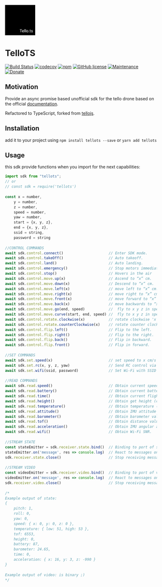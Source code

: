 <img width="100px" height="100px" src="./icon.svg" />

# TelloTS
[![Build Status](https://travis-ci.org/kanekotic/tellojs.svg?branch=master)](https://travis-ci.org/kanekotic/tellojs)
[![codecov](https://codecov.io/gh/kanekotic/tellojs/branch/master/graph/badge.svg)](https://codecov.io/gh/kanekotic/tellojs)
[![npm](https://img.shields.io/npm/dt/tellojs.svg)](https://github.com/kanekotic/tellojs)
[![GitHub license](https://img.shields.io/github/license/kanekotic/tellojs.svg)](https://github.com/kanekotic/tellojs/blob/master/LICENSE)
[![Maintenance](https://img.shields.io/badge/Maintained%3F-yes-green.svg)](https://GitHub.com/kanekotic/tellojs/graphs/commit-activity)
[![Donate](https://img.shields.io/badge/Donate-PayPal-blue.svg)](https://www.paypal.me/kanekotic/)

## Motivation

Provide an async promise based unofficial sdk for the tello drone based on the official [documentation](https://dl-cdn.ryzerobotics.com/downloads/tello/20180910/Tello%20SDK%20Documentation%20EN_1.3.pdf).

Refactored to TypeScript, forked from [tellojs](https://github.com/kanekotic/tellojs).

## Installation

add it to your project using `npm install tellots --save` or `yarn add tellots`

## Usage

this sdk provide functions when you import for the next capabilities:

```js
import sdk from "tellots";
// or
// const sdk = require('tellots')

const x = number,
    y = number,
    z = number,
    speed = number,
    yaw = number,
    start = {x, y, z},
    end = {x, y, z},
    ssid = string,
    password = string

//CONTROL COMMANDS
await sdk.control.connect()                     // Enter SDK mode.
await sdk.control.takeOff()                     // Auto takeoff.
await sdk.control.land()                        // Auto landing.
await sdk.control.emergency()                   // Stop motors immediately
await sdk.control.stop()                        // Hovers in the air
await sdk.control.move.up(x)                    // Ascend to “x” cm.
await sdk.control.move.down(x)                  // Descend to “x” cm.
await sdk.control.move.left(x)                  // move left to “x” cm.
await sdk.control.move.right(x)                 // move right to “x” cm.
await sdk.control.move.front(x)                 // move forward to “x” cm.
await sdk.control.move.back(x)                  // move backwards to “x” cm.
await sdk.control.move.go(end, speed)           //  fly to x y z in speed (cm/s)
await sdk.control.move.curve(start, end, speed) //  fly to x y z in speed (cm/s)
await sdk.control.rotate.clockwise(x)           // rotate clockwise 'x' degrees.
await sdk.control.rotate.counterClockwise(x)    // rotate counter clockwise 'x' degrees.
await sdk.control.flip.left()                   // Flip to the left.
await sdk.control.flip.right()                  // Flip to the right.
await sdk.control.flip.back()                   // Flip in backward.
await sdk.control.flip.front()                  // Flip in forward.

//SET COMMANDS
await sdk.set.speed(x)                          // set speed to x cm/s
await sdk.set.rc(x, y, z, yaw)                  // Send RC control via four channels.
await sdk.set.wifi(ssid, password)              // Set Wi-Fi with SSID password

//READ COMMANDS
await sdk.read.speed()                          // Obtain current speed (cm/s).
await sdk.read.battery()                        // Obtain current battery percentage.
await sdk.read.time()                           // Obtain current flight time.
await sdk.read.height()                         // Obtain get height (cm)
await sdk.read.temperature()                    // Obtain temperature (°C)
await sdk.read.attitude()                       // Obtain IMU attitude data
await sdk.read.barometer()                      // Obtain barometer value (m)
await sdk.read.tof()                            // Obtain distance value from TOF（cm）
await sdk.read.acceleration()                   // Obtain IMU angular acceleration data (0.001g)
await sdk.read.wifi()                           // Obtain Wi-Fi SNR.

//STREAM STATE
const stateEmitter = sdk.receiver.state.bind()  // Binding to port of state
stateEmitter.on('message', res => console.log)  // React to messages on received
sdk.receiver.state.close()                      // Stop receiving messages

//STREAM VIDEO
const videoEmitter = sdk.receiver.video.bind()  // Binding to port of video
videoEmitter.on('message', res => console.log)  // React to messages on received
sdk.receiver.video.close()                      // Stop receiving messages

/*
Example output of state:
{ 
    pitch: 1,
    roll: 0,
    yaw: 0,
    speed: { x: 0, y: 0, z: 0 },
    temperature: { low: 51, high: 53 },
    tof: 6553,
    height: 0,
    battery: 87,
    barometer: 24.65,
    time: 0,
    acceleration: { x: 16, y: 3, z: -990 } 
}

Example output of video: is binary ;)
*/
```

